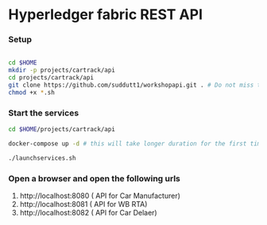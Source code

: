 # Hyperledger fabric REST API

### Setup 

```sh

cd $HOME
mkdir -p projects/cartrack/api
cd projects/cartrack/api
git clone https://github.com/suddutt1/workshopapi.git . # Do not miss the DOT(,) at the end
chmod +x *.sh

```

### Start the services

```sh
cd $HOME/projects/cartrack/api

docker-compose up -d # this will take longer duration for the first time

./launchservices.sh
```

### Open a browser and open the following urls

1. http://localhost:8080 ( API for Car Manufacturer)
2. http://localhost:8081 ( API for WB RTA)
3. http://localhost:8082 ( API for Car Delaer)
